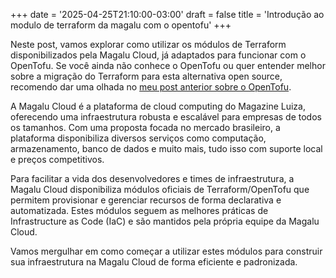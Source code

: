 +++
date = '2025-04-25T21:10:00-03:00'
draft = false
title = 'Introdução ao modulo de terraform da magalu com o opentofu'
+++

Neste post, vamos explorar como utilizar os módulos de Terraform disponibilizados pela Magalu Cloud, já adaptados para funcionar com o OpenTofu. Se você ainda não conhece o OpenTofu ou quer entender melhor sobre a migração do Terraform para esta alternativa open source, recomendo dar uma olhada no [meu post anterior sobre o OpenTofu](/posts/opentofu).

A Magalu Cloud é a plataforma de cloud computing do Magazine Luiza, oferecendo uma infraestrutura robusta e escalável para empresas de todos os tamanhos. Com uma proposta focada no mercado brasileiro, a plataforma disponibiliza diversos serviços como computação, armazenamento, banco de dados e muito mais, tudo isso com suporte local e preços competitivos.

Para facilitar a vida dos desenvolvedores e times de infraestrutura, a Magalu Cloud disponibiliza módulos oficiais de Terraform/OpenTofu que permitem provisionar e gerenciar recursos de forma declarativa e automatizada. Estes módulos seguem as melhores práticas de Infrastructure as Code (IaC) e são mantidos pela própria equipe da Magalu Cloud.

Vamos mergulhar em como começar a utilizar estes módulos para construir sua infraestrutura na Magalu Cloud de forma eficiente e padronizada.
